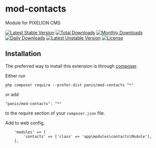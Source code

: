 mod-contacts
===========
Module for PIXELION CMS

[![Latest Stable Version](https://poser.pugx.org/panix/mod-contacts/v/stable)](https://packagist.org/packages/panix/mod-contacts) [![Total Downloads](https://poser.pugx.org/panix/mod-contacts/downloads)](https://packagist.org/packages/panix/mod-contacts) [![Monthly Downloads](https://poser.pugx.org/panix/mod-contacts/d/monthly)](https://packagist.org/packages/panix/mod-contacts) [![Daily Downloads](https://poser.pugx.org/panix/mod-contacts/d/daily)](https://packagist.org/packages/panix/mod-contacts) [![Latest Unstable Version](https://poser.pugx.org/panix/mod-contacts/v/unstable)](https://packagist.org/packages/panix/mod-contacts) [![License](https://poser.pugx.org/panix/mod-contacts/license)](https://packagist.org/packages/panix/mod-contacts)


Installation
------------

The preferred way to install this extension is through [composer](http://getcomposer.org/download/).

Either run

```
php composer require --prefer-dist panix/mod-contacts "*"
```

or add

```
"panix/mod-contacts": "*"
```

to the require section of your `composer.json` file.


Add to web config.
```
    'modules' => [
        'contacts' => ['class' => 'app\modules\contacts\Module'],
    ],
```